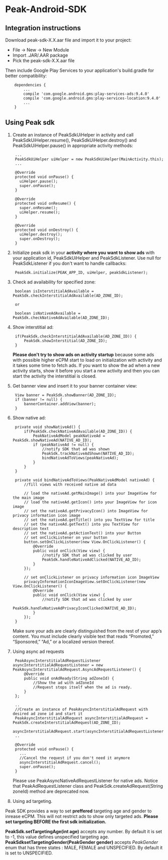 # Peak-Android-SDK

## Integration instructions 
Download peak-sdk-X.X.aar file and import it to your project:

  - File -> New -> New Module
  - Import .JAR/.AAR package
  - Pick the peak-sdk-X.X.aar file

Then include Google Play Services to your application's build.gradle for better compatibility:

        dependencies {
            ...
            compile 'com.google.android.gms:play-services-ads:9.4.0'
            compile 'com.google.android.gms:play-services-location:9.4.0'
            ...
        }


## Using Peak sdk

1. Create an instance of PeakSdkUiHelper in activity and call PeakSdkUiHelper.resume(), PeakSdkUiHelper.destroy() and PeakSdkUiHelper.pause() in appropriate activity methods:
        
        ...
        PeakSdkUiHelper uiHelper = new PeakSdkUiHelper(MainActivity.this);
        ...
        
        @Override
        protected void onPause() {
          uiHelper.pause();
          super.onPause();
        }
         
        @Override
        protected void onResume() {
          super.onResume();
          uiHelper.resume();
        }
         
        @Override
        protected void onDestroy() {
          uiHelper.destroy();
          super.onDestroy();
        }

2. Initialize peak sdk in your **activity where you want to show ads** with your application id, PeakSdkUiHelper and PeakSdkListener. Use null for PeakSdkListener if you don't want to handle callbacks:

        PeakSdk.initialize(PEAK_APP_ID, uiHelper, peakSdkListener);

3. Check ad availability for specified zone:

        boolean isInterstitialAdAvailable = PeakSdk.checkInterstitialAdAvailable(AD_ZONE_ID);
        
        or        
        
        boolean isNativeAdAvailable = PeakSdk.checkNativeAdAvailable(AD_ZONE_ID);

4. Show interstitial ad:

        if(PeakSdk.checkInterstitialAdAvailable(AD_ZONE_ID)) {
            PeakSdk.showInterstitial(AD_ZONE_ID);
        }
        
    **Please don't try to show ads on activity startup** because some ads with possible higher eCPM start to load on initialization with activity and it takes some time to fetch ads. If you want to show the ad when a new activity starts, show it before you start a new activity and then you can start the activity the interstitial is closed.


5. Get banner view and insert it to your banner container view:

        View banner = PeakSdk.showBanner(AD_ZONE_ID);
        if (banner != null) {
            bannerContainer.addView(banner);
        }

6. Show native ad:

        private void showNativeAd() {
            if(PeakSdk.checkNativeAdAvailable(AD_ZONE_ID)) {
                PeakNativeAdModel peakNativeAd = PeakSdk.showNativeAd(NATIVE_AD_ID);
                if (peakNativeAd != null) {
                    //notify SDK that ad was shown
                    PeakSdk.trackNativeAdShown(NATIVE_AD_ID);
                    bindNativeAdToViews(peakNativeAd);
                }
            }
        }
        
        private void bindNativeAdToViews(PeakNativeAdModel nativeAd) {
            //fill views with received native ad data
            
            // load the nativeAd.getMainImage() into your ImageView for the main image
            // load the nativeAd.getIcon() into your ImageView for icon image
            // set the nativeAd.getPrivacyIcon() into ImageView for privacy information icon image
            // set the nativeAd.getTitle() into you TextView for title
            // set the nativeAd.getText() into you TextView for description text
            // set the nativeAd.getActionText() into your Button
            // set onClickListener on your button 
            button.setOnClickListener(new View.OnClickListener() {
                @Override
                public void onClick(View view) {
                    //notify SDK that ad was clicked by user
                    PeakSdk.handleNativeAdClicked(NATIVE_AD_ID);
                }
            });
            
            // set onClickListener on privacy information icon ImageView
            privacyInformationIconImageView.setOnClickListener(new View.OnClickListener() {
                @Override
                public void onClick(View view) {
                    //notify SDK that ad was clicked by user
                    PeakSdk.handleNativeAdPrivacyIconClicked(NATIVE_AD_ID);
                }
            });
        }
    
    Make sure your ads are clearly distinguished from the rest of your app’s content. You must include clearly visible text that reads “Promoted,” “Sponsored,” “Ad,” or a localized version thereof.
  
7. Using async ad requests
  
        PeakAsyncInterstitialAdRequestListener asyncInterstitialAdRequestListener = new PeakAsyncInterstitialAdRequest.AsyncAdRequestListener() {
            @Override
            public void onAdReady(String adZoneId) {
                //Show the ad with adZoneId
                //Request stops itself when the ad is ready.
            }
        };
        
        ..
        //Create an instance of PeakAsyncInterstitialAdRequest with desired ad zone id and start it
        PeakAsyncInterstitialAdRequest asyncInterstitialAdRequest = PeakSdk.createInterstitialAdRequest(AD_ZONE_ID);
        asyncInterstitialAdRequest.start(asyncInterstitialAdRequestListener);
        ..
        
        @Override
        protected void onPause() {
          ...
          //Cancel the request if you don't need it anymore
          asyncInterstitialAdRequest.cancel();
          super.onPause();
        }
        
    Please use PeakAsyncNativeAdRequestListener for native ads. Notice that PeakAdRequestListener class and PeakSdk.createAdRequest(String zoneId) method are deprecated now.

8. Using ad targeting.

  Peak SDK provides a way to set **preffered** targeting age and gender to inrease eCPM. This will not restrict ads to show only targeted ads. 
  **Please set targeting BEFORE the first sdk initialization.**
    
  **PeakSdk.setTargetingAge(int age)** accepts any number. By default it is set to -1, this value defines unspecified targeting age.    
  **PeakSdksetTargetingGender(PeakGender gender)** accepts *PeakGender* enum that has three states : MALE, FEMALE and UNSPECIFIED. By default it is set to UNSPECIFIED.


